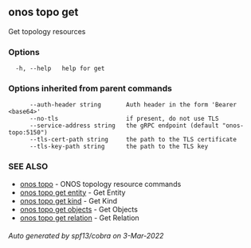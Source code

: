 ## onos topo get

Get topology resources

### Options

```
  -h, --help   help for get
```

### Options inherited from parent commands

```
      --auth-header string       Auth header in the form 'Bearer <base64>'
      --no-tls                   if present, do not use TLS
      --service-address string   the gRPC endpoint (default "onos-topo:5150")
      --tls-cert-path string     the path to the TLS certificate
      --tls-key-path string      the path to the TLS key
```

### SEE ALSO

* [onos topo](onos_topo.md)	 - ONOS topology resource commands
* [onos topo get entity](onos_topo_get_entity.md)	 - Get Entity
* [onos topo get kind](onos_topo_get_kind.md)	 - Get Kind
* [onos topo get objects](onos_topo_get_objects.md)	 - Get Objects
* [onos topo get relation](onos_topo_get_relation.md)	 - Get Relation

###### Auto generated by spf13/cobra on 3-Mar-2022
